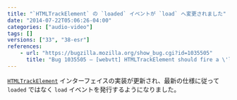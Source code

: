 ```yaml
---
title: "`HTMLTrackElement` の `loaded` イベントが `load` へ変更されました"
date: "2014-07-22T05:06:26-04:00"
categories: ["audio-video"]
tags: []
versions: ["33", "38-esr"]
references:
    - url: "https://bugzilla.mozilla.org/show_bug.cgi?id=1035505"
      title: "Bug 1035505 – [webvtt] HTMLTrackElement should fire a \'load\' event not a \'loaded\'"
---
```

[`HTMLTrackElement`](https://developer.mozilla.org/docs/Web/API/HTMLTrackElement) インターフェイスの実装が更新され、最新の仕様に従って `loaded` ではなく `load` イベントを発行するようになりました。
